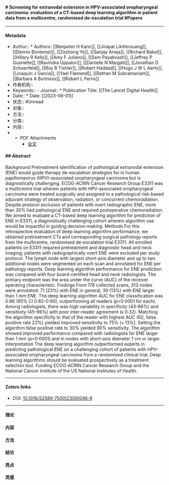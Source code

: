 #### # Screening for extranodal extension in HPV-associated oropharyngeal carcinoma: evaluation of a CT-based deep learning algorithm in patient data from a multicentre, randomised de-escalation trial #Papers

---

#### Metadata

- Author:: * Authors: [[Benjamin H Kann]], [[Jirapat Likitlersuang]], [[Dennis Bontempi]], [[Zezhong Ye]], [[Sanjay Aneja]], [[Richard Bakst]], [[Hillary R Kelly]], [[Amy F Juliano]], [[Sam Payabvash]], [[Jeffrey P Guenette]], [[Ravindra Uppaluri]], [[Danielle N Margalit]], [[Jonathan D Schoenfeld]], [[Roy B Tishler]], [[Robert Haddad]], [[Hugo J W L Aerts]], [[Joaquin J Garcia]], [[Yael Flamand]], [[Rathan M Subramaniam]], [[Barbara A Burtness]], [[Robert L Ferris]]
- 作者机构::
- Keywords:: - Journal:: * Publication Title: [[The Lancet Digital Health]]
- Date:: * Date: [[2023-06-01]]
- 状态:: #Unread
- 对象::
- 方法::
- 分类::
- 内容::
- * PDF Attachments
	- [全文](zotero://open-pdf/library/items/3QR5TZJ3)

#### ## Abstract

Background
Pretreatment identification of pathological extranodal extension (ENE) would guide therapy de-escalation strategies for in human papillomavirus (HPV)-associated oropharyngeal carcinoma but is diagnostically challenging. ECOG-ACRIN Cancer Research Group E3311 was a multicentre trial wherein patients with HPV-associated oropharyngeal carcinoma were treated surgically and assigned to a pathological risk-based adjuvant strategy of observation, radiation, or concurrent chemoradiation. Despite protocol exclusion of patients with overt radiographic ENE, more than 30% had pathological ENE and required postoperative chemoradiation. We aimed to evaluate a CT-based deep learning algorithm for prediction of ENE in E3311, a diagnostically challenging cohort wherein algorithm use would be impactful in guiding decision-making.
Methods
For this retrospective evaluation of deep learning algorithm performance, we obtained pretreatment CTs and corresponding surgical pathology reports from the multicentre, randomised de-escalation trial E3311. All enrolled patients on E3311 required pretreatment and diagnostic head and neck imaging; patients with radiographically overt ENE were excluded per study protocol. The lymph node with largest short-axis diameter and up to two additional nodes were segmented on each scan and annotated for ENE per pathology reports. Deep learning algorithm performance for ENE prediction was compared with four board-certified head and neck radiologists. The primary endpoint was the area under the curve (AUC) of the receiver operating characteristic.
Findings
From 178 collected scans, 313 nodes were annotated: 71 (23%) with ENE in general, 39 (13%) with ENE larger than 1 mm ENE. The deep learning algorithm AUC for ENE classification was 0·86 (95% CI 0·82–0·90), outperforming all readers (p<0·0001 for each). Among radiologists, there was high variability in specificity (43–86%) and sensitivity (45–96%) with poor inter-reader agreement (κ 0·32). Matching the algorithm specificity to that of the reader with highest AUC (R2, false positive rate 22%) yielded improved sensitivity to 75% (+ 13%). Setting the algorithm false positive rate to 30% yielded 90% sensitivity. The algorithm showed improved performance compared with radiologists for ENE larger than 1 mm (p<0·0001) and in nodes with short-axis diameter 1 cm or larger.
Interpretation
The deep learning algorithm outperformed experts in predicting pathological ENE on a challenging cohort of patients with HPV-associated oropharyngeal carcinoma from a randomised clinical trial. Deep learning algorithms should be evaluated prospectively as a treatment selection tool.
Funding
ECOG-ACRIN Cancer Research Group and the National Cancer Institute of the US National Institutes of Health.


---

#### Zotero links

* DOI: [10.1016/S2589-7500(23)00046-8](https://doi.org/10.1016/S2589-7500(23)00046-8)

---

#### 理论

#### 内容

#### 方法

#### 结论

#### 亮点

#### 灵感